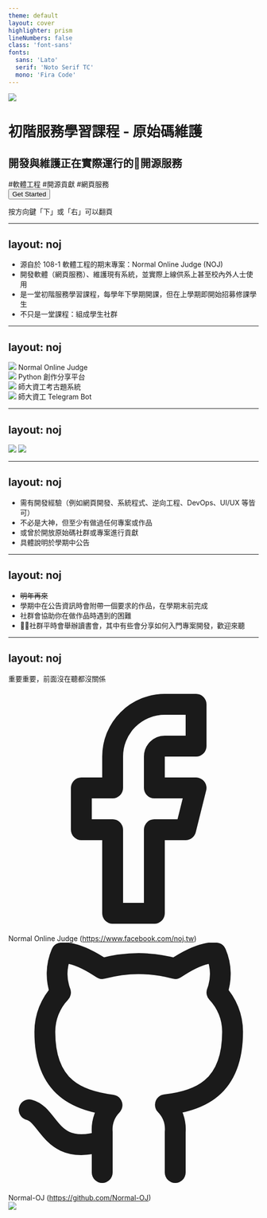 ```yaml
---
theme: default
layout: cover
highlighter: prism
lineNumbers: false
class: 'font-sans'
fonts:
  sans: 'Lato'
  serif: 'Noto Serif TC'
  mono: 'Fira Code'
---
```


<div class="text-center pt-24">
  <img class="w-20 mx-auto" src="/NOJ.png">
  <h1 class="mt-4 text-2xl font-bold">初階服務學習課程 - 原始碼維護</h1>
  <h2 class="mt-4">開發與維護正在實際運行的開源服務</h2>
  <div class="mt-3 flex space-x-5 justify-center items-align">
    <span class="rounded text-xs px-2 py-0.5 font-500 text-pink-800 bg-pink-200">#軟體工程</span>
    <span class="rounded text-xs px-2 py-0.5 font-500 text-indigo-800 bg-indigo-200">#開源貢獻</span>
    <span class="rounded text-xs px-2 py-0.5 font-500 text-amber-800 bg-amber-200">#網頁服務</span>
  </div>
  <button class="mt-10 py-2 px-4 rounded text-white bg-primary hover:bg-[#305884] cursor-pointer" @click="$slidev.nav.nextSlide">
    Get Started
  </button>
  <p class="mt-10 text-xs text-gray-400">按方向鍵「下」或「右」可以翻頁</p>
</div>

---
layout: noj
---

<Title>介紹</Title>

<ul class="list-inside list-disc">
  <li class="my-3">源自於 108-1 軟體工程的期末專案：Normal Online Judge (NOJ)</li>
  <li class="my-3">開發軟體（網頁服務）、維護現有系統，並實際上線供系上甚至校內外人士使用</li>
  <li class="my-3">是一堂初階服務學習課程，每學年下學期開課，但在上學期即開始招募修課學生</li>
  <li class="my-3">不只是一堂課程：組成學生社群</li>
</ul>

---
layout: noj
---

<Title>介紹</Title>

<div class="mt-12 grid grid-cols-2 gap-y-16">
  <div class="flex flex-col items-center">
    <img src="/NOJ.png" class="h-16">
    <span class="text-sm mt-2">Normal Online Judge</span>
  </div>
  <div class="flex flex-col items-center">
    <img src="/pyShare.png" class="h-16">
    <span class="text-sm mt-2">Python 創作分享平台</span>
  </div>
  <div class="flex flex-col items-center">
    <img src="/Examhub.png" class="h-16">
    <span class="text-sm mt-2">師大資工考古題系統</span>
  </div>
  <div class="flex flex-col items-center">
    <img src="/NTR.png" class="h-16">
    <span class="text-sm mt-2">師大資工 Telegram Bot</span>
  </div>
</div>

---
layout: noj
---

<Title>介紹</Title>

<div class="flex">
  <img class="h-385px w-344px mr-6 border" src="/contributors.png">
  <img class="w-400px h-266px border" src="/nojHW.png">
</div>

---
layout: noj
---

<Title>招募——修課門檻</Title>

<ul class="list-inside list-disc">
  <li class="my-3">需有開發經驗（例如網頁開發、系統程式、逆向工程、DevOps、UI/UX 等皆可）</li>
  <li class="my-3">不必是大神，但至少有做過任何專案或作品</li>
  <li class="my-3">或曾於開放原始碼社群或專案進行貢獻</li>
  <li class="my-3">具體說明於學期中公告</li>
</ul>

---
layout: noj
---

<Title>招募——我沒有開發經驗的話怎麼辦？</Title>

<ul class="list-inside list-disc">
  <li class="my-3"><del>明年再來</del></li>
  <li class="my-3">學期中在公告資訊時會附帶一個要求的作品，在學期末前完成</li>
  <li class="my-3">社群會協助你在做作品時遇到的困難</li>
  <li class="my-3">社群平時會舉辦讀書會，其中有些會分享如何入門專案開發，歡迎來聽</li>
</ul>

---
layout: noj
---

<Title>連結</Title>

<div>重要重要，前面沒在聽都沒關係</div>

<div class="mt-9 mb-1 flex items-center">
  <svg class="h-6 w-6 text-black mr-2"  viewBox="0 0 24 24"  fill="none"  stroke="currentColor"  stroke-width="2"  stroke-linecap="round"  stroke-linejoin="round">  <path d="M18 2h-3a5 5 0 0 0-5 5v3H7v4h3v8h4v-8h3l1-4h-4V7a1 1 0 0 1 1-1h3z" /></svg>
  <span class="mr-2">Normal Online Judge</span>
  (<a href="https://www.facebook.com/noj.tw">https://www.facebook.com/noj.tw</a>)
</div>
<div class="my-3 flex items-center">
  <svg class="h-6 w-6 text-black mr-2"  viewBox="0 0 24 24"  fill="none"  stroke="currentColor"  stroke-width="2"  stroke-linecap="round"  stroke-linejoin="round">  <path d="M9 19c-5 1.5-5-2.5-7-3m14 6v-3.87a3.37 3.37 0 0 0-.94-2.61c3.14-.35 6.44-1.54 6.44-7A5.44 5.44 0 0 0 20 4.77 5.07 5.07 0 0 0 19.91 1S18.73.65 16 2.48a13.38 13.38 0 0 0-7 0C6.27.65 5.09 1 5.09 1A5.07 5.07 0 0 0 5 4.77a5.44 5.44 0 0 0-1.5 3.78c0 5.42 3.3 6.61 6.44 7A3.37 3.37 0 0 0 9 18.13V22" /></svg>
  <span class="mr-2">Normal-OJ</span>
  (<a href="https://github.com/Normal-OJ">https://github.com/Normal-OJ</a>)
</div>

<img class="mt-6 mr-6 border" src="/nojPage.png">

